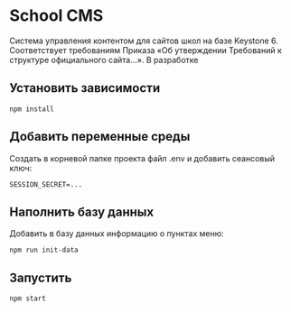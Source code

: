 # School CMS

Система управления контентом для сайтов школ на базе Keystone 6. Соответствует требованиям Приказа «Об утверждении Требований к структуре официального сайта...». В разработке

## Установить зависимости

```
npm install
```

## Добавить переменные среды

Создать в корневой папке проекта файл .env и добавить сеансовый ключ:

```
SESSION_SECRET=...
```

## Наполнить базу данных

Добавить в базу данных информацию о пунктах меню:

```
npm run init-data
```

## Запустить

```
npm start
```
